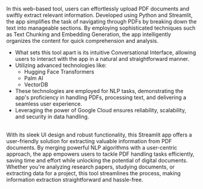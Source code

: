 In this web-based tool, users can effortlessly upload PDF documents and swiftly extract relevant information. Developed using Python and Streamlit, the app simplifies the task of navigating through PDFs by breaking down the text into manageable sections. By employing sophisticated techniques such as Text Chunking and Embedding Generation, the app intelligently organizes the content for quick comprehension and analysis.
<br>
- What sets this tool apart is its intuitive Conversational Interface, allowing users to interact with the app in a natural and straightforward manner.
- Utilizing advanced technologies like:
  - Hugging Face Transformers
  - Palm AI
  - VectorDB
- These technologies are employed for NLP tasks, demonstrating the app's proficiency in handling PDFs, processing text, and delivering a seamless user experience. 
- Leveraging the power of Google Cloud ensures reliability, scalability, and security in data handling.
<br>
With its sleek UI design and robust functionality, this Streamlit app offers a user-friendly solution for extracting valuable information from PDF documents. By merging powerful NLP algorithms with a user-centric approach, the app empowers users to tackle PDF handling tasks efficiently, saving time and effort while unlocking the potential of digital documents. Whether you're analyzing research papers, studying documents, or extracting data for a project, this tool streamlines the process, making information extraction straightforward and hassle-free.
 
